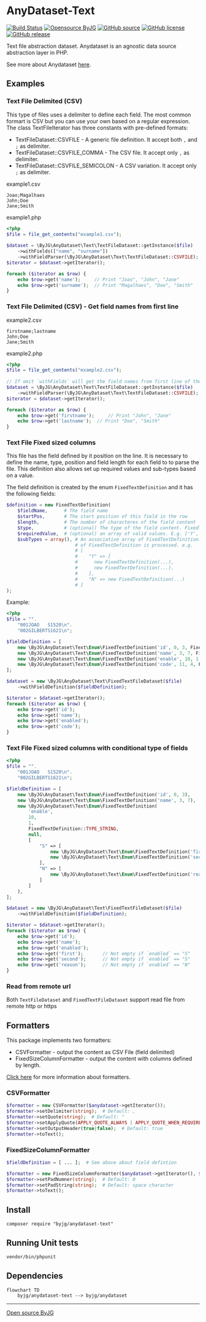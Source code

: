 # AnyDataset-Text

[![Build Status](https://github.com/byjg/anydataset-text/actions/workflows/phpunit.yml/badge.svg?branch=master)](https://github.com/byjg/anydataset-text/actions/workflows/phpunit.yml)
[![Opensource ByJG](https://img.shields.io/badge/opensource-byjg-success.svg)](http://opensource.byjg.com)
[![GitHub source](https://img.shields.io/badge/Github-source-informational?logo=github)](https://github.com/byjg/anydataset-text/)
[![GitHub license](https://img.shields.io/github/license/byjg/anydataset-text.svg)](https://opensource.byjg.com/opensource/licensing.html)
[![GitHub release](https://img.shields.io/github/release/byjg/anydataset-text.svg)](https://github.com/byjg/anydataset-text/releases/)

Text file abstraction dataset. Anydataset is an agnostic data source abstraction layer in PHP.

See more about Anydataset [here](https://opensource.byjg.com/anydataset).

## Examples

### Text File Delimited (CSV)

This type of files uses a delimiter to define each field. The most common formart is CSV but you can use your own based on a regular expression.
The class TextFileIterator has three constants with pre-defined formats:

- TextFileDataset::CSVFILE - A generic file definition. It accept both `,` and `;` as delimiter. 
- TextFileDataset::CSVFILE_COMMA - The CSV file. It accept only `,` as delimiter. 
 - TextFileDataset::CSVFILE_SEMICOLON - A CSV variation. It accept only `;` as delimiter. 

example1.csv
```csv
Joao;Magalhaes
John;Doe
Jane;Smith
```
example1.php
```php
<?php
$file = file_get_contents("example1.csv");
    
$dataset = \ByJG\AnyDataset\Text\TextFileDataset::getInstance($file)
    ->withFields(["name", "surname"])
    ->withFieldParser(\ByJG\AnyDataset\Text\TextFileDataset::CSVFILE);
$iterator = $dataset->getIterator();

foreach ($iterator as $row) {
    echo $row->get('name');     // Print "Joao", "John", "Jane"
    echo $row->get('surname');  // Print "Magalhaes", "Doe", "Smith"
}
```

### Text File Delimited (CSV) - Get field names from first line

example2.csv
```csv
firstname;lastname
John;Doe
Jane;Smith
```

example2.php
```php
<?php
$file = file_get_contents("example2.csv");
    
// If omit `withFields` will get the field names from first line of the file
$dataset = \ByJG\AnyDataset\Text\TextFileDataset::getInstance($file)
    ->withFieldParser(\ByJG\AnyDataset\Text\TextFileDataset::CSVFILE);
$iterator = $dataset->getIterator();

foreach ($iterator as $row) {
    echo $row->get('firstname');     // Print "John", "Jane"
    echo $row->get('lastname');  // Print "Doe", "Smith"
}
```

### Text File Fixed sized columns

This file has the field defined by it position on the line. It is necessary to define the name, type, position and field length for each field to to parse the file.
This definition also allows set up required values and sub-types based on a value.

The field definition is created by the enum `FixedTextDefinition` and it has the following fields:

```php
$definition = new FixedTextDefinition(
    $fieldName,      # The field name
    $startPos,       # The start position of this field in the row
    $length,         # The number of characteres of the field content
    $type,           # (optional) The type of the field content. FixedTextDefinition::TYPE_NUMBER or FixedTextDefinition::TYPE_STRING (default)
    $requiredValue,  # (optional) an array of valid values. E.g. ['Y', 'N']
    $subTypes = array(), # An associative array of FixedTextDefinition. If the value matches with the key of the associative array, then a sub set
                         # of FixedTextDefinition is processed. e.g.
                         # [
                         #    "Y" => [
                         #      new FixedTextDefinition(...),
                         #      new FixedTextDefinition(...),
                         #    ],
                         #    "N" => new FixedTextDefinition(...)
                         # ]
);
```

Example:

```php
<?php
$file = "".
    "001JOAO   S1520\n".
    "002GILBERTS1621\n";

$fieldDefinition = [
    new \ByJG\AnyDataset\Text\Enum\FixedTextDefinition('id', 0, 3, FixedTextDefinition::TYPE_NUMBER),
    new \ByJG\AnyDataset\Text\Enum\FixedTextDefinition('name', 3, 7, FixedTextDefinition::TYPE_STRING),
    new \ByJG\AnyDataset\Text\Enum\FixedTextDefinition('enable', 10, 1, FixedTextDefinition::TYPE_STRING, ['S', 'N']), // Required values --> S or N
    new \ByJG\AnyDataset\Text\Enum\FixedTextDefinition('code', 11, 4, FixedTextDefinition::TYPE_NUMBER),
];

$dataset = new \ByJG\AnyDataset\Text\FixedTextFileDataset($file)
    ->withFieldDefinition($fieldDefinition);

$iterator = $dataset->getIterator();
foreach ($iterator as $row) {
    echo $row->get('id');
    echo $row->get('name');
    echo $row->get('enabled');
    echo $row->get('code');
}
```

### Text File Fixed sized columns with conditional type of fields

```php
<?php
$file = "".
    "001JOAO   S1520\n".
    "002GILBERTS1621\n";

$fieldDefinition = [
    new \ByJG\AnyDataset\Text\Enum\FixedTextDefinition('id', 0, 3),
    new \ByJG\AnyDataset\Text\Enum\FixedTextDefinition('name', 3, 7),
    new \ByJG\AnyDataset\Text\Enum\FixedTextDefinition(
        'enable',
        10,
        1,
        FixedTextDefinition::TYPE_STRING,
        null,
        [
            "S" => [
                new \ByJG\AnyDataset\Text\Enum\FixedTextDefinition('first', 11, 1),
                new \ByJG\AnyDataset\Text\Enum\FixedTextDefinition('second', 12, 3),
            ],
            "N" => [
                new \ByJG\AnyDataset\Text\Enum\FixedTextDefinition('reason', 11, 4),
            ]
        ]
    ),
];

$dataset = new \ByJG\AnyDataset\Text\FixedTextFileDataset($file)
    ->withFieldDefinition($fieldDefinition);

$iterator = $dataset->getIterator();
foreach ($iterator as $row) {
    echo $row->get('id');
    echo $row->get('name');
    echo $row->get('enabled');
    echo $row->get('first');       // Not empty if `enabled` == "S"
    echo $row->get('second');      // Not empty if `enabled` == "S"
    echo $row->get('reason');      // Not empty if `enabled` == "N"
}
```

### Read from remote url

Both `TextFileDataset` and `FixedTextFileDataset` support read file from remote http or https

## Formatters

This package implements two formatters:

- CSVFormatter - output the content as CSV File (field delimited)
- FixedSizeColumnFormatter - output the content with columns defined by length.

[Click here](http://opensource.byjg.com/php/anydataset.html#formatters) for more information about formatters.

### CSVFormatter

```php
$formatter = new CSVFormatter($anydataset->getIterator());
$formatter->setDelimiter(string);  # Default: ,
$formatter->setQuote(string);  # Default: "
$formatter->setApplyQuote(APPLY_QUOTE_ALWAYS | APPLY_QUOTE_WHEN_REQUIRED | APPLY_QUOTE_ALL_STRINGS | NEVER_APPLY_QUOTE); # Default: APPLY_QUOTE_WHEN_REQUIRED
$formatter->setOutputHeader(true|false);  # Default: true
$formatter->toText();
```

### FixedSizeColumnFormatter

```php
$fieldDefinition = [ ... ];  # See above about field defintion

$formatter = new FixedSizeColumnFormatter($anydataset->getIterator(), $fieldDefinition);
$formatter->setPadNumner(string);  # Default: 0
$formatter->setPadString(string);  # Default: space character
$formatter->toText();
```

## Install

```
composer require "byjg/anydataset-text"
```

## Running Unit tests

```bash
vendor/bin/phpunit
```

## Dependencies

```mermaid
flowchart TD
    byjg/anydataset-text --> byjg/anydataset
```

----
[Open source ByJG](http://opensource.byjg.com)